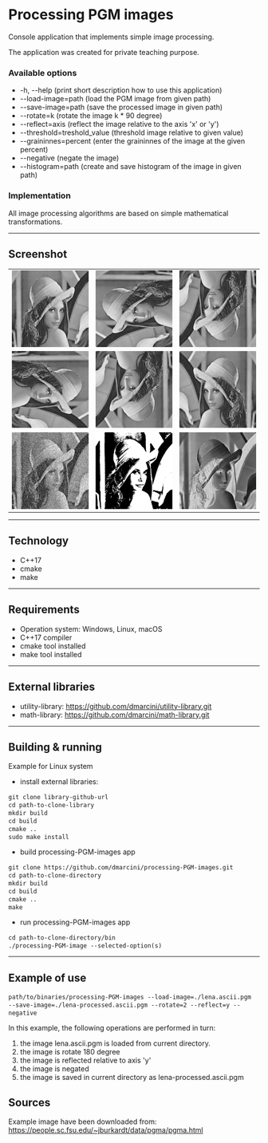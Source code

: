 # Processing PGM images

Console application that implements simple image processing.

The application was created for private teaching purpose.

### Available options

* -h, --help (print short description how to use this application)
* --load-image=path (load the PGM image from given path)
* --save-image=path (save the processed image in given path)
* --rotate=k (rotate the image k * 90 degree)
* --reflect=axis (reflect the image relative to the axis 'x' or 'y')
* --threshold=treshold_value (threshold image relative to given value)
* --graininnes=percent (enter the graininnes of the image at the given percent)
* --negative (negate the image)
* --histogram=path (create and save histogram of the image in given path)

### Implementation

All image processing algorithms are based on simple mathematical
transformations.

---

## Screenshot

|   |     |    |
|---|:---:|---:|
| ![](./images/lena.png) | ![](./images/lena-rotate-90.png) | ![](./images/lena-rotate-180.png) |
| ![](./images/lena-rotate-270.png) | ![](./images/lena-reflect-x.png) | ![](./images/lena-reflect-y.png) |
| ![](./images/lena-graininess-20.png) | ![](./images/lena-threshold-126.png) | ![](./images/lena-negative.png) |

---

## Technology
* C++17
* cmake
* make
---

## Requirements
* Operation system: Windows, Linux, macOS
* C++17 compiler
* cmake tool installed
* make tool installed
---

## External libraries
* utility-library: https://github.com/dmarcini/utility-library.git
* math-library: https://github.com/dmarcini/math-library.git
---

## Building & running
Example for Linux system
* install external libraries:
```
git clone library-github-url
cd path-to-clone-library
mkdir build
cd build
cmake ..
sudo make install
```
* build processing-PGM-images app
```
git clone https://github.com/dmarcini/processing-PGM-images.git
cd path-to-clone-directory
mkdir build
cd build
cmake ..
make
```
* run processing-PGM-images app
```
cd path-to-clone-directory/bin
./processing-PGM-image --selected-option(s)
```
---

## Example of use

```
path/to/binaries/processing-PGM-images --load-image=./lena.ascii.pgm
--save-image=./lena-processed.ascii.pgm --rotate=2 --reflect=y --negative
```

In this example, the following operations are performed in turn:
1. the image lena.ascii.pgm is loaded from current directory.
2. the image is rotate 180 degree
3. the image is reflected relative to axis 'y'
4. the image is negated
5. the image is saved in current directory as lena-processed.ascii.pgm

## Sources

Example image have been downloaded from:</br>
https://people.sc.fsu.edu/~jburkardt/data/pgma/pgma.html

